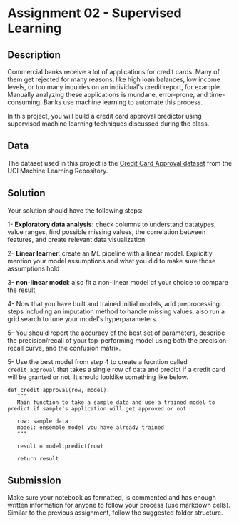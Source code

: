 # Assignment 02 - Supervised Learning


## Description

Commercial banks receive a lot of applications for credit cards. Many of them get rejected for many reasons, like high loan balances, low income levels, or too many inquiries on an individual's credit report, for example. Manually analyzing these applications is mundane, error-prone, and time-consuming. Banks use machine learning to automate this process.

In this project, you will build a credit card approval predictor using supervised machine learning techniques discussed during the class.


## Data

The dataset used in this project is the [Credit Card Approval dataset](http://archive.ics.uci.edu/ml/datasets/credit+approval) from the UCI Machine Learning Repository.


## Solution

Your solution should have the following steps:

1- **Exploratory data analysis:** check columns to understand datatypes, value ranges, find possible missing values, the correlation between features, and create relevant data visualization

2- **Linear learner**: create an ML pipeline with a linear model. Explicitly mention your model assumptions and what you did to make sure those assumptions hold

3- **non-linear model**: also fit a non-linear model of your choice to compare the result

4-  Now that you have built and trained initial models, add preprocessing steps including an imputation method to handle missing values, also run a grid search to tune your model's hyperparameters. 

5- You should report the accuracy of the best set of parameters, describe the precision/recall of your top-performing model using both the precision-recall curve, and the confusion matrix.

5- Use the best model from step 4 to create a fucntion called `credit_approval` that takes a single row of data and predict if a credit card will be granted or not. It should looklike something like below.

```
def credit_approval(row, model):
   """
   Main function to take a sample data and use a trained model to predict if sample's application will get approved or not

   row: sample data
   model: ensemble model you have already trained
   """
   
   result = model.predict(row)
   
   return result

```


## Submission
Make sure your notebook as formatted, is commented and has enough written information for anyone to follow your process (use markdown cells). 
Similar to the previous assignment, follow the suggested folder structure.

